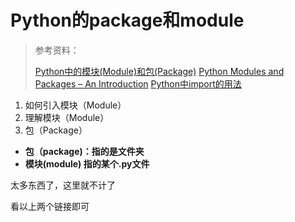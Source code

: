 # Python的package和module

> 参考资料：
>
> [Python中的模块(Module)和包(Package)](https://zhuanlan.zhihu.com/p/444723140)
> [Python Modules and Packages – An Introduction](https://realpython.com/python-modules-packages/)
> [Python中import的用法](https://zhuanlan.zhihu.com/p/63143493)

1. 如何引入模块（Module）
2. 理解模块（Module）
3. 包（Package）



- **包（package)：指的是文件夹**
- **模块(module) 指的某个.py文件**



太多东西了，这里就不计了

看以上两个链接即可
